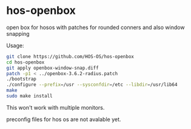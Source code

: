 # hos-openbox
open box for hosos with patches for rounded conners and also window snapping 

Usage:

```bash
git clone https://github.com/HOS-OS/hos-openbox
cd hos-openbox
git apply openbox-window-snap.diff
patch -p1 < ../openbox-3.6.2-radius.patch
./bootstrap
./configure --prefix=/usr --sysconfdir=/etc --libdir=/usr/lib64
make
sudo make install
```

This won't work with multiple monitors.  

preconfig files for hos os are not avalable yet.
